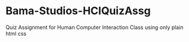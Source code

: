 # Bama-Studios-HCIQuizAssg
Quiz Assignment for Human Computer Interaction Class using only plain html css
